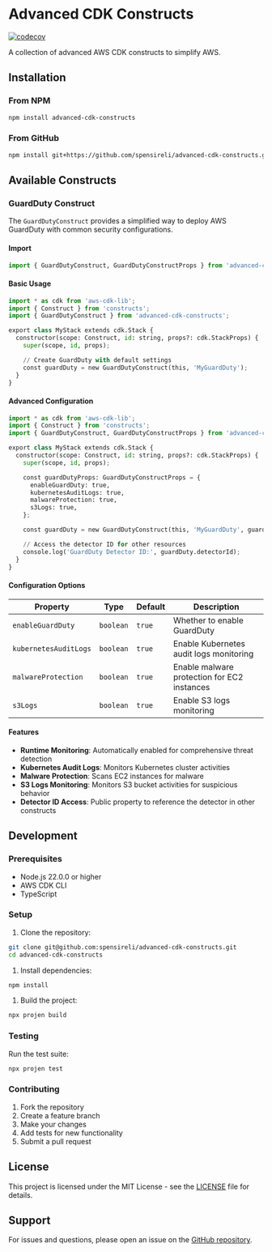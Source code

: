 # Advanced CDK Constructs

[![codecov](https://codecov.io/gh/spensireli/advanced-cdk-constructs/graph/badge.svg?token=50IITI207T)](https://codecov.io/gh/spensireli/advanced-cdk-constructs)

A collection of advanced AWS CDK constructs to simplify AWS.

## Installation

### From NPM

```bash
npm install advanced-cdk-constructs
```

### From GitHub

```bash
npm install git+https://github.com/spensireli/advanced-cdk-constructs.git
```

## Available Constructs

### GuardDuty Construct

The `GuardDutyConstruct` provides a simplified way to deploy AWS GuardDuty with common security configurations.

#### Import

```python
import { GuardDutyConstruct, GuardDutyConstructProps } from 'advanced-cdk-constructs';
```

#### Basic Usage

```python
import * as cdk from 'aws-cdk-lib';
import { Construct } from 'constructs';
import { GuardDutyConstruct } from 'advanced-cdk-constructs';

export class MyStack extends cdk.Stack {
  constructor(scope: Construct, id: string, props?: cdk.StackProps) {
    super(scope, id, props);

    // Create GuardDuty with default settings
    const guardDuty = new GuardDutyConstruct(this, 'MyGuardDuty');
  }
}
```

#### Advanced Configuration

```python
import * as cdk from 'aws-cdk-lib';
import { Construct } from 'constructs';
import { GuardDutyConstruct, GuardDutyConstructProps } from 'advanced-cdk-constructs';

export class MyStack extends cdk.Stack {
  constructor(scope: Construct, id: string, props?: cdk.StackProps) {
    super(scope, id, props);

    const guardDutyProps: GuardDutyConstructProps = {
      enableGuardDuty: true,
      kubernetesAuditLogs: true,
      malwareProtection: true,
      s3Logs: true,
    };

    const guardDuty = new GuardDutyConstruct(this, 'MyGuardDuty', guardDutyProps);

    // Access the detector ID for other resources
    console.log('GuardDuty Detector ID:', guardDuty.detectorId);
  }
}
```

#### Configuration Options

| Property | Type | Default | Description |
|----------|------|---------|-------------|
| `enableGuardDuty` | `boolean` | `true` | Whether to enable GuardDuty |
| `kubernetesAuditLogs` | `boolean` | `true` | Enable Kubernetes audit logs monitoring |
| `malwareProtection` | `boolean` | `true` | Enable malware protection for EC2 instances |
| `s3Logs` | `boolean` | `true` | Enable S3 logs monitoring |

#### Features

* **Runtime Monitoring**: Automatically enabled for comprehensive threat detection
* **Kubernetes Audit Logs**: Monitors Kubernetes cluster activities
* **Malware Protection**: Scans EC2 instances for malware
* **S3 Logs Monitoring**: Monitors S3 bucket activities for suspicious behavior
* **Detector ID Access**: Public property to reference the detector in other constructs

## Development

### Prerequisites

* Node.js 22.0.0 or higher
* AWS CDK CLI
* TypeScript

### Setup

1. Clone the repository:

```bash
git clone git@github.com:spensireli/advanced-cdk-constructs.git
cd advanced-cdk-constructs
```

1. Install dependencies:

```bash
npm install
```

1. Build the project:

```bash
npx projen build
```

### Testing

Run the test suite:

```bash
npx projen test
```

### Contributing

1. Fork the repository
2. Create a feature branch
3. Make your changes
4. Add tests for new functionality
5. Submit a pull request

## License

This project is licensed under the MIT License - see the [LICENSE](LICENSE) file for details.

## Support

For issues and questions, please open an issue on the [GitHub repository](https://github.com/spensireli/advanced-cdk-constructs).
